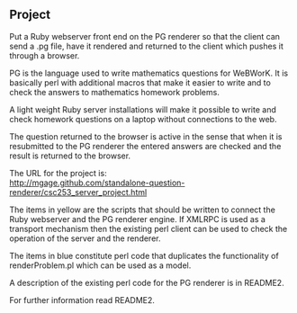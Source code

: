 Project
------------

Put a Ruby webserver front end on the PG renderer so that the client
can send a .pg file, have it rendered and 
returned to the client which pushes it through a browser.  

PG is the language used to write mathematics questions for WeBWorK.  It is basically perl with 
additional macros that make it easier to write and to check the answers to mathematics homework
problems.  

A light weight Ruby server installations will make it possible to write and check homework questions
on a laptop without connections to the web.

The question returned to  the browser is active in the sense that 
when it is resubmitted to the PG renderer the entered answers are checked
and the result is  returned to the browser.


The URL for the project is:  
http://mgage.github.com/standalone-question-renderer/csc253_server_project.html

The items in yellow are the scripts that should be written to connect the Ruby webserver and the 
PG renderer engine.  If XMLRPC is used as a transport mechanism
then the existing perl client can be used to check the operation of the server and the renderer.

The items in blue constitute perl code that duplicates the functionality of renderProblem.pl which
can be used as a model.

A description of the existing perl code for the PG renderer is in README2.

For further information read README2.
